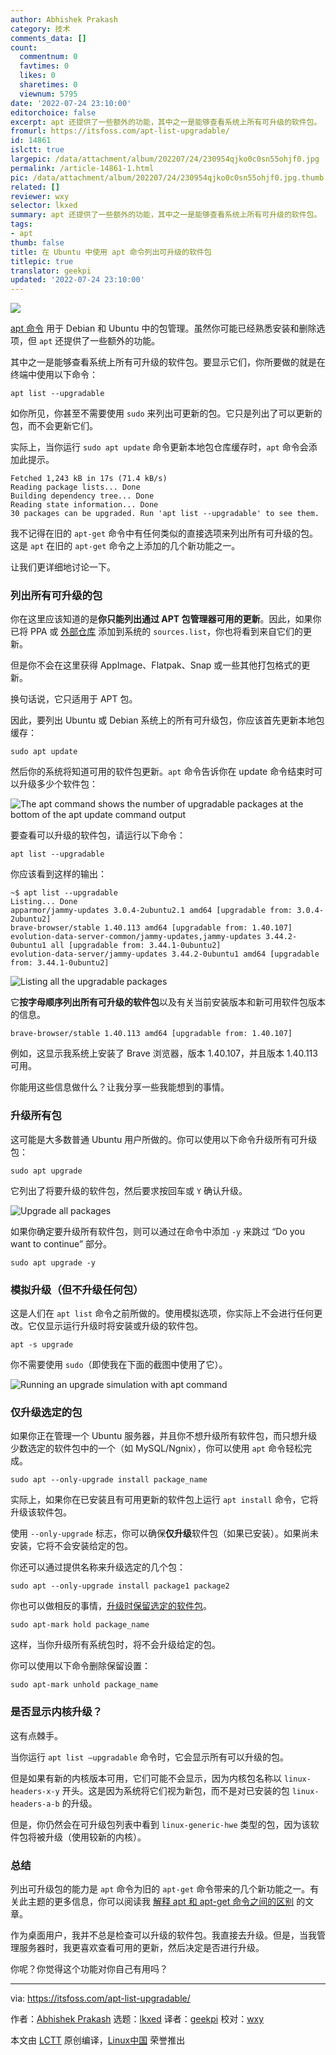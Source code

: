 ```yaml
---
author: Abhishek Prakash
category: 技术
comments_data: []
count:
  commentnum: 0
  favtimes: 0
  likes: 0
  sharetimes: 0
  viewnum: 5795
date: '2022-07-24 23:10:00'
editorchoice: false
excerpt: apt 还提供了一些额外的功能，其中之一是能够查看系统上所有可升级的软件包。
fromurl: https://itsfoss.com/apt-list-upgradable/
id: 14861
islctt: true
largepic: /data/attachment/album/202207/24/230954qjko0c0sn55ohjf0.jpg
permalink: /article-14861-1.html
pic: /data/attachment/album/202207/24/230954qjko0c0sn55ohjf0.jpg.thumb.jpg
related: []
reviewer: wxy
selector: lkxed
summary: apt 还提供了一些额外的功能，其中之一是能够查看系统上所有可升级的软件包。
tags:
- apt
thumb: false
title: 在 Ubuntu 中使用 apt 命令列出可升级的软件包
titlepic: true
translator: geekpi
updated: '2022-07-24 23:10:00'
---
```


![](/data/attachment/album/202207/24/230954qjko0c0sn55ohjf0.jpg)


[apt 命令](https://itsfoss.com/apt-command-guide/) 用于 Debian 和 Ubuntu 中的包管理。虽然你可能已经熟悉安装和删除选项，但 `apt` 还提供了一些额外的功能。


其中之一是能够查看系统上所有可升级的软件包。要显示它们，你所要做的就是在终端中使用以下命令：



```
apt list --upgradable

```

如你所见，你甚至不需要使用 `sudo` 来列出可更新的包。它只是列出了可以更新的包，而不会更新它们。


实际上，当你运行 `sudo apt update` 命令更新本地包仓库缓存时，`apt` 命令会添加此提示。



```
Fetched 1,243 kB in 17s (71.4 kB/s)           
Reading package lists... Done
Building dependency tree... Done
Reading state information... Done
30 packages can be upgraded. Run 'apt list --upgradable' to see them.

```

我不记得在旧的 `apt-get` 命令中有任何类似的直接选项来列出所有可升级的包。这是 `apt` 在旧的 `apt-get` 命令之上添加的几个新功能之一。


让我们更详细地讨论一下。


### 列出所有可升级的包


你在这里应该知道的是**你只能列出通过 APT 包管理器可用的更新**。因此，如果你已将 PPA 或 [外部仓库](https://itsfoss.com/adding-external-repositories-ubuntu/) 添加到系统的 `sources.list`，你也将看到来自它们的更新。


但是你不会在这里获得 AppImage、Flatpak、Snap 或一些其他打包格式的更新。


换句话说，它只适用于 APT 包。


因此，要列出 Ubuntu 或 Debian 系统上的所有可升级包，你应该首先更新本地包缓存：



```
sudo apt update

```

然后你的系统将知道可用的软件包更新。`apt` 命令告诉你在 update 命令结束时可以升级多少个软件包：


![The apt command shows the number of upgradable packages at the bottom of the apt update command output](/data/attachment/album/202207/24/231221a8i85r8zvn4z8xbe.png)


要查看可以升级的软件包，请运行以下命令：



```
apt list --upgradable

```

你应该看到这样的输出：



```
~$ apt list --upgradable 
Listing... Done
apparmor/jammy-updates 3.0.4-2ubuntu2.1 amd64 [upgradable from: 3.0.4-2ubuntu2]
brave-browser/stable 1.40.113 amd64 [upgradable from: 1.40.107]
evolution-data-server-common/jammy-updates,jammy-updates 3.44.2-0ubuntu1 all [upgradable from: 3.44.1-0ubuntu2]
evolution-data-server/jammy-updates 3.44.2-0ubuntu1 amd64 [upgradable from: 3.44.1-0ubuntu2]

```

![Listing all the upgradable packages](/data/attachment/album/202207/24/231248le90whaikrr0r600.jpg)


它**按字母顺序列出所有可升级的软件包**以及有关当前安装版本和新可用软件包版本的信息。



```
brave-browser/stable 1.40.113 amd64 [upgradable from: 1.40.107]

```

例如，这显示我系统上安装了 Brave 浏览器，版本 1.40.107，并且版本 1.40.113 可用。


你能用这些信息做什么？让我分享一些我能想到的事情。


### 升级所有包


这可能是大多数普通 Ubuntu 用户所做的。你可以使用以下命令升级所有可升级包：



```
sudo apt upgrade

```

它列出了将要升级的软件包，然后要求按回车或 `Y` 确认升级。


![Upgrade all packages](/data/attachment/album/202207/24/231300l7adqi7j3kd77ham.jpg)


如果你确定要升级所有软件包，则可以通过在命令中添加 `-y` 来跳过 “Do you want to continue” 部分。



```
sudo apt upgrade -y

```

### 模拟升级（但不升级任何包）


这是人们在 `apt list` 命令之前所做的。使用模拟选项，你实际上不会进行任何更改。它仅显示运行升级时将安装或升级的软件包。



```
apt -s upgrade

```

你不需要使用 `sudo`（即使我在下面的截图中使用了它）。


![Running an upgrade simulation with apt command](/data/attachment/album/202207/24/231336xtkp8p772zr61kl6.jpg)


### 仅升级选定的包


如果你正在管理一个 Ubuntu 服务器，并且你不想升级所有软件包，而只想升级少数选定的软件包中的一个（如 MySQL/Ngnix），你可以使用 `apt` 命令轻松完成。



```
sudo apt --only-upgrade install package_name

```

实际上，如果你在已安装且有可用更新的软件包上运行 `apt install` 命令，它将升级该软件包。


使用 `--only-upgrade` 标志，你可以确保**仅升级**软件包（如果已安装）。如果尚未安装，它将不会安装给定的包。


你还可以通过提供名称来升级选定的几个包：



```
sudo apt --only-upgrade install package1 package2

```

你也可以做相反的事情，[升级时保留选定的软件包](https://itsfoss.com/prevent-package-update-ubuntu/)。



```
sudo apt-mark hold package_name

```

这样，当你升级所有系统包时，将不会升级给定的包。


你可以使用以下命令删除保留设置：



```
sudo apt-mark unhold package_name

```

### 是否显示内核升级？


这有点棘手。


当你运行 `apt list –upgradable` 命令时，它会显示所有可以升级的包。


但是如果有新的内核版本可用，它们可能不会显示，因为内核包名称以 `linux-headers-x-y` 开头。这是因为系统将它们视为新包，而不是对已安装的包 `linux-headers-a-b` 的升级。


但是，你仍然会在可升级包列表中看到 `linux-generic-hwe` 类型的包，因为该软件包将被升级（使用较新的内核）。


### 总结


列出可升级包的能力是 `apt` 命令为旧的 `apt-get` 命令带来的几个新功能之一。有关此主题的更多信息，你可以阅读我 [解释 apt 和 apt-get 命令之间的区别](https://itsfoss.com/apt-vs-apt-get-difference/) 的文章。


作为桌面用户，我并不总是检查可以升级的软件包。我直接去升级。但是，当我管理服务器时，我更喜欢查看可用的更新，然后决定是否进行升级。


你呢？你觉得这个功能对你自己有用吗？




---


via: <https://itsfoss.com/apt-list-upgradable/>


作者：[Abhishek Prakash](https://itsfoss.com/author/abhishek/) 选题：[lkxed](https://github.com/lkxed) 译者：[geekpi](https://github.com/geekpi) 校对：[wxy](https://github.com/wxy)


本文由 [LCTT](https://github.com/LCTT/TranslateProject) 原创编译，[Linux中国](https://linux.cn/) 荣誉推出